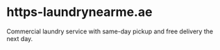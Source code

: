 # https-laundrynearme.ae
Commercial laundry service with same-day pickup and free delivery the next day.
